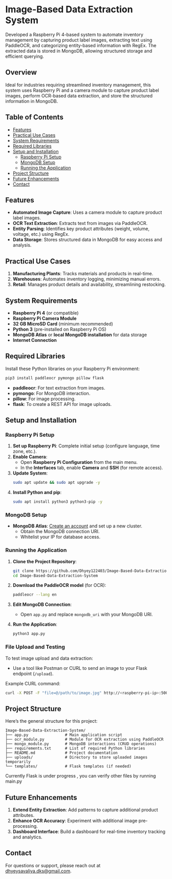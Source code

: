 # Image-Based Data Extraction System

Developed a Raspberry Pi 4-based system to automate inventory management by capturing product label images, extracting text using PaddleOCR, and categorizing entity-based information with RegEx. The extracted data is stored in MongoDB, allowing structured storage and efficient querying.

## Overview

Ideal for industries requiring streamlined inventory management, this system uses Raspberry Pi and a camera module to capture product label images, perform OCR-based data extraction, and store the structured information in MongoDB.

## Table of Contents

- [Features](#features)
- [Practical Use Cases](#practical-use-cases)
- [System Requirements](#system-requirements)
- [Required Libraries](#required-libraries)
- [Setup and Installation](#setup-and-installation)
  - [Raspberry Pi Setup](#raspberry-pi-setup)
  - [MongoDB Setup](#mongodb-setup)
  - [Running the Application](#running-the-application)
- [Project Structure](#project-structure)
- [Future Enhancements](#future-enhancements)
- [Contact](#contact)

## Features

- **Automated Image Capture**: Uses a camera module to capture product label images.
- **OCR Text Extraction**: Extracts text from images via PaddleOCR.
- **Entity Parsing**: Identifies key product attributes (weight, volume, voltage, etc.) using RegEx.
- **Data Storage**: Stores structured data in MongoDB for easy access and analysis.

## Practical Use Cases

1. **Manufacturing Plants**: Tracks materials and products in real-time.
2. **Warehouses**: Automates inventory logging, minimizing manual errors.
3. **Retail**: Manages product details and availability, streamlining restocking.

## System Requirements

- **Raspberry Pi 4** (or compatible)
- **Raspberry Pi Camera Module**
- **32 GB MicroSD Card** (minimum recommended)
- **Python 3** (pre-installed on Raspberry Pi OS)
- **MongoDB Atlas** or **local MongoDB installation** for data storage
- **Internet Connection**

## Required Libraries

Install these Python libraries on your Raspberry Pi environment:

```bash
pip3 install paddleocr pymongo pillow flask
```

- **paddleocr**: For text extraction from images.
- **pymongo**: For MongoDB interaction.
- **pillow**: For image processing.
- **flask**: To create a REST API for image uploads.

## Setup and Installation

### Raspberry Pi Setup

1. **Set up Raspberry Pi**: Complete initial setup (configure language, time zone, etc.).
2. **Enable Camera**:
   - Open **Raspberry Pi Configuration** from the main menu.
   - In the **Interfaces** tab, enable **Camera** and **SSH** (for remote access).
3. **Update System**:
   ```bash
   sudo apt update && sudo apt upgrade -y
   ```
4. **Install Python and pip**:
   ```bash
   sudo apt install python3 python3-pip -y
   ```

### MongoDB Setup

- **MongoDB Atlas**: [Create an account](https://www.mongodb.com/cloud/atlas) and set up a new cluster.
  - Obtain the MongoDB connection URI.
  - Whitelist your IP for database access.

### Running the Application

1. **Clone the Project Repository**:
   ```bash
   git clone https://github.com/Dhyey122403/Image-Based-Data-Extraction-System
   cd Image-Based-Data-Extraction-System
   ```
2. **Download the PaddleOCR model** (for OCR):
   ```bash
   paddleocr --lang en
   ```

3. **Edit MongoDB Connection**:
   - Open `app.py` and replace `mongodb_uri` with your MongoDB URI.

4. **Run the Application**:
   ```bash
   python3 app.py
   ```

### File Upload and Testing

To test image upload and data extraction:
- Use a tool like Postman or CURL to send an image to your Flask endpoint (`/upload`).

Example CURL command:
```bash
curl -X POST -F "file=@/path/to/image.jpg" http://<raspberry-pi-ip>:5000/upload
```

## Project Structure

Here’s the general structure for this project:

```
Image-Based-Data-Extraction-System/
├── app.py                # Main application script
├── ocr_module.py         # Module for OCR extraction using PaddleOCR
├── mongo_module.py       # MongoDB interactions (CRUD operations)
├── requirements.txt      # List of required Python libraries
├── README.md             # Project documentation
├── uploads/              # Directory to store uploaded images temporarily
└── templates/            # Flask templates (if needed)
```
Currently Flask is under progress , you can verify other files by running main.py

## Future Enhancements

1. **Extend Entity Extraction**: Add patterns to capture additional product attributes.
2. **Enhance OCR Accuracy**: Experiment with additional image pre-processing.
3. **Dashboard Interface**: Build a dashboard for real-time inventory tracking and analytics.

## Contact

For questions or support, please reach out at dhyeysavaliya.dks@gmail.com.
